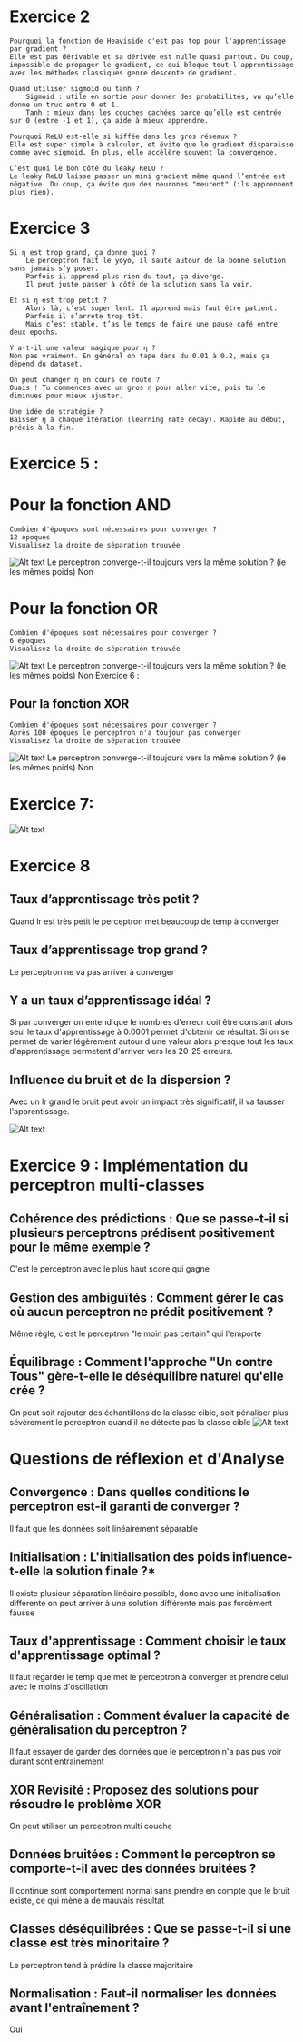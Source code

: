 # Exercice 2

    Pourquoi la fonction de Heaviside c'est pas top pour l'apprentissage par gradient ?
    Elle est pas dérivable et sa dérivée est nulle quasi partout. Du coup, impossible de propager le gradient, ce qui bloque tout l’apprentissage avec les méthodes classiques genre descente de gradient.

    Quand utiliser sigmoid ou tanh ?
        Sigmoid : utile en sortie pour donner des probabilités, vu qu’elle donne un truc entre 0 et 1.
        Tanh : mieux dans les couches cachées parce qu’elle est centrée sur 0 (entre -1 et 1), ça aide à mieux apprendre.

    Pourquoi ReLU est-elle si kiffée dans les gros réseaux ?
    Elle est super simple à calculer, et évite que le gradient disparaisse comme avec sigmoid. En plus, elle accélère souvent la convergence.

    C’est quoi le bon côté du leaky ReLU ?
    Le leaky ReLU laisse passer un mini gradient même quand l’entrée est négative. Du coup, ça évite que des neurones "meurent" (ils apprennent plus rien).
# Exercice 3

    Si η est trop grand, ça donne quoi ?
        Le perceptron fait le yoyo, il saute autour de la bonne solution sans jamais s’y poser.
        Parfois il apprend plus rien du tout, ça diverge.
        Il peut juste passer à côté de la solution sans la voir.

    Et si η est trop petit ?
        Alors là, c’est super lent. Il apprend mais faut être patient.
        Parfois il s’arrete trop tôt.
        Mais c’est stable, t’as le temps de faire une pause café entre deux epochs.

    Y a-t-il une valeur magique pour η ?
    Non pas vraiment. En général on tape dans du 0.01 à 0.2, mais ça dépend du dataset.

    On peut changer η en cours de route ?
    Ouais ! Tu commences avec un gros η pour aller vite, puis tu le diminues pour mieux ajuster.

    Une idée de stratégie ?
    Baisser η à chaque itération (learning rate decay). Rapide au début, précis à la fin.


# Exercice 5 :
# Pour la fonction AND
    Combien d'époques sont nécessaires pour converger ?
    12 époques
    Visualisez la droite de séparation trouvée

![Alt text](figures/and.png)
    Le perceptron converge-t-il toujours vers la même solution ? (ie les mêmes poids)
    Non

# Pour la fonction OR
    Combien d'époques sont nécessaires pour converger ?
    6 époques
    Visualisez la droite de séparation trouvée
![Alt text](figures/or.png)
    Le perceptron converge-t-il toujours vers la même solution ? (ie les mêmes poids)
    Non
Exercice 6 :
## Pour la fonction XOR
    Combien d'époques sont nécessaires pour converger ?
    Après 100 époques le perceptron n'a toujour pas converger
    Visualisez la droite de séparation trouvée

![Alt text](figures/xor.png)
    Le perceptron converge-t-il toujours vers la même solution ? (ie les mêmes poids)
    Non

# Exercice 7:

![Alt text](figures/ex7.png)

# Exercice 8
## Taux d’apprentissage très petit ?
Quand lr est très petit le perceptron met beaucoup de temp à converger
## Taux d’apprentissage trop grand ? 
Le perceptron ne va pas arriver à converger
## Y a un taux d’apprentissage idéal ?
Si par converger on entend que le nombres d'erreur doit être constant alors seul le taux d'apprentissage à 0.0001
permet d'obtenir ce résultat. Si on se permet de varier légèrement autour d'une valeur alors presque tout les taux d'apprentissage
permetent d'arriver vers les 20-25 erreurs.
## Influence du bruit et de la dispersion ?
Avec un lr grand le bruit peut avoir un impact très significatif, il va fausser l'apprentissage.

![Alt text](figures/ex8.png)
# Exercice 9 : Implémentation du perceptron multi-classes

## Cohérence des prédictions : Que se passe-t-il si plusieurs perceptrons prédisent positivement pour le même exemple ?
C'est le perceptron avec le plus haut score qui gagne

## Gestion des ambiguïtés : Comment gérer le cas où aucun perceptron ne prédit positivement ?
Même règle, c'est le perceptron "le moin pas certain" qui l'emporte
## Équilibrage : Comment l'approche "Un contre Tous" gère-t-elle le déséquilibre naturel qu'elle crée ?
On peut soit rajouter des échantillons de la classe cible, soit pénaliser plus sévèrement le perceptron quand il ne détecte pas la classe cible
![Alt text](figures/ex9.png)

# Questions de réflexion et d'Analyse

## Convergence : Dans quelles conditions le perceptron est-il garanti de converger ?
Il faut que les données soit linéairement séparable
## Initialisation : L'initialisation des poids influence-t-elle la solution finale ?*
Il existe plusieur séparation linéaire possible, donc avec une initialisation différente 
on peut arriver à une solution différente mais pas forcèment fausse
## Taux d'apprentissage : Comment choisir le taux d'apprentissage optimal ?
Il faut regarder le temp que met le perceptron à converger et prendre celui avec le moins d'oscillation
## Généralisation : Comment évaluer la capacité de généralisation du perceptron ?
Il faut essayer de garder des données que le perceptron n'a pas pus voir durant sont entrainement
## XOR Revisité : Proposez des solutions pour résoudre le problème XOR
On peut utiliser un perceptron multi couche
## Données bruitées : Comment le perceptron se comporte-t-il avec des données bruitées ?
Il continue sont comportement normal sans prendre en compte que le bruit existe, ce qui mène a de mauvais résultat
## Classes déséquilibrées : Que se passe-t-il si une classe est très minoritaire ?
Le perceptron tend à prédire la classe majoritaire
## Normalisation : Faut-il normaliser les données avant l'entraînement ?
Oui